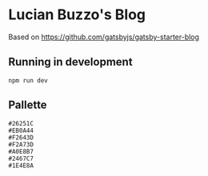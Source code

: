 # Lucian Buzzo's Blog

Based on https://github.com/gatsbyjs/gatsby-starter-blog

## Running in development
`npm run dev`

## Pallette

```
#26251C
#EB0A44
#F2643D
#F2A73D
#A0E8B7
#2467C7
#1E4E8A
```
